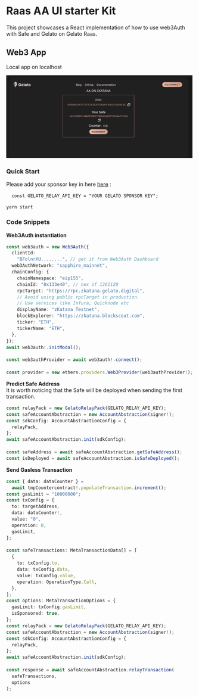 # Raas AA UI starter Kit

This project showcases a React implementation of how to use web3Auth with Safe and Gelato on Gelato Raas.

## Web3 App

Local app on localhost

 <img src="docs/ui.png" width="500"/>

### Quick Start

Please add your sponsor key in here [here](/src/components/App/index.tsx#32) :

```
  const GELATO_RELAY_API_KEY = "YOUR GELATO SPONSOR KEY";
```

```
yarn start
```

### Code Snippets

**Web3Auth instantiation**

```typescript
const web3auth = new Web3Auth({
  clientId:
    "BFolnrXU........", // get it from Web3Auth Dashboard
  web3AuthNetwork: "sapphire_mainnet",
  chainConfig: {
    chainNamespace: "eip155",
    chainId: "0x133e40", // hex of 1261120
    rpcTarget: "https://rpc.zkatana.gelato.digital",
    // Avoid using public rpcTarget in production.
    // Use services like Infura, Quicknode etc
    displayName: "zKatana Testnet",
    blockExplorer: "https://zkatana.blockscout.com",
    ticker: "ETH",
    tickerName: "ETH",
  },
});
await web3auth!.initModal();

const web3authProvider = await web3auth!.connect();

const provider = new ethers.providers.Web3Provider(web3authProvider!);
```

**Predict Safe Address**  
It is worth noticing that the Safe will be deployed when sending the first transaction.

```typescript
const relayPack = new GelatoRelayPack(GELATO_RELAY_API_KEY);
const safeAccountAbstraction = new AccountAbstraction(signer!);
const sdkConfig: AccountAbstractionConfig = {
  relayPack,
};
await safeAccountAbstraction.init(sdkConfig);

const safeAddress = await safeAccountAbstraction.getSafeAddress();
const isDeployed = await safeAccountAbstraction.isSafeDeployed();
```

**Send Gasless Transaction**  

```typescript
const { data: dataCounter } =
  await tmpCountercontract!.populateTransaction.increment();
const gasLimit = "10000000";
const txConfig = {
  to: targetAddress,
  data: dataCounter!,
  value: "0",
  operation: 0,
  gasLimit,
};

const safeTransactions: MetaTransactionData[] = [
  {
    to: txConfig.to,
    data: txConfig.data,
    value: txConfig.value,
    operation: OperationType.Call,
  },
];
const options: MetaTransactionOptions = {
  gasLimit: txConfig.gasLimit,
  isSponsored: true,
};
const relayPack = new GelatoRelayPack(GELATO_RELAY_API_KEY);
const safeAccountAbstraction = new AccountAbstraction(signer!);
const sdkConfig: AccountAbstractionConfig = {
  relayPack,
};
await safeAccountAbstraction.init(sdkConfig);

const response = await safeAccountAbstraction.relayTransaction(
  safeTransactions,
  options
);
```
